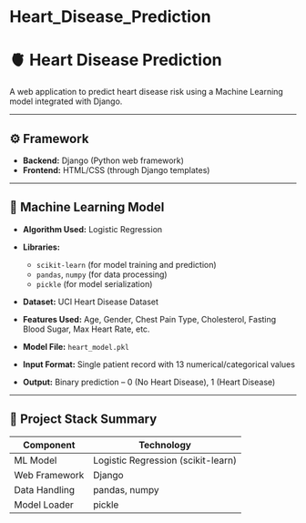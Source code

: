 # Heart_Disease_Prediction

# 🫀 Heart Disease Prediction

A web application to predict heart disease risk using a Machine Learning model integrated with Django.

---

## ⚙️ Framework

- **Backend:** Django (Python web framework)
- **Frontend:** HTML/CSS (through Django templates)

---

## 🤖 Machine Learning Model

- **Algorithm Used:** Logistic Regression  
- **Libraries:** 
  - `scikit-learn` (for model training and prediction)
  - `pandas`, `numpy` (for data processing)
  - `pickle` (for model serialization)

- **Dataset:** UCI Heart Disease Dataset  
- **Features Used:** Age, Gender, Chest Pain Type, Cholesterol, Fasting Blood Sugar, Max Heart Rate, etc.

- **Model File:** `heart_model.pkl`  
- **Input Format:** Single patient record with 13 numerical/categorical values  
- **Output:** Binary prediction – 0 (No Heart Disease), 1 (Heart Disease)

---

## 📁 Project Stack Summary

| Component     | Technology         |
|---------------|--------------------|
| ML Model      | Logistic Regression (scikit-learn) |
| Web Framework | Django             |
| Data Handling | pandas, numpy      |
| Model Loader  | pickle             |

